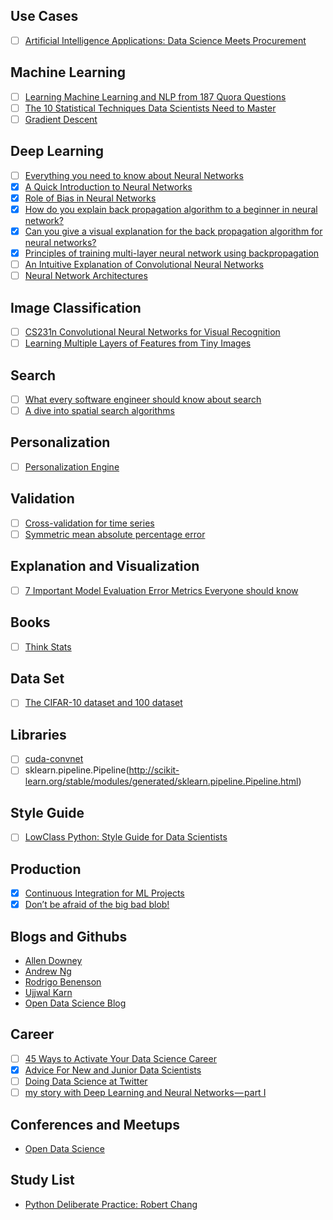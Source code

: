 ## Use Cases
- [ ] [Artificial Intelligence Applications: Data Science Meets Procurement](https://tinyurl.com/y9xxzquk)

## Machine Learning
- [ ] [Learning Machine Learning and NLP from 187 Quora Questions](https://tinyurl.com/yd5dhs3g)
- [ ] [The 10 Statistical Techniques Data Scientists Need to Master](https://towardsdatascience.com/the-10-statistical-techniques-data-scientists-need-to-master-1ef6dbd531f7)
- [ ] [Gradient Descent](https://towardsdatascience.com/gradient-descent-is-a-first-order-iterative-optimization-algorithm-wikipedia-4d2174528bfa)

## Deep Learning
- [ ] [Everything you need to know about Neural Networks](https://medium.com/@matelabs_ai/everything-you-need-to-know-about-neural-networks-8988c3ee4491)
- [x] [A Quick Introduction to Neural Networks](https://ujjwalkarn.me/2016/08/09/quick-intro-neural-networks/)
- [x] [Role of Bias in Neural Networks](https://stackoverflow.com/questions/2480650/role-of-bias-in-neural-networks)
- [x] [How do you explain back propagation algorithm to a beginner in neural network?](https://www.quora.com/How-do-you-explain-back-propagation-algorithm-to-a-beginner-in-neural-network/answer/Hemanth-Kumar-Mantri)
- [x] [Can you give a visual explanation for the back propagation algorithm for neural networks?](https://github.com/rasbt/python-machine-learning-book/blob/master/faq/visual-backpropagation.md) 
- [x] [Principles of training multi-layer neural network using backpropagation](http://home.agh.edu.pl/~vlsi/AI/backp_t_en/backprop.html)
- [ ] [An Intuitive Explanation of Convolutional Neural Networks](https://ujjwalkarn.me/2016/08/11/intuitive-explanation-convnets/)
- [ ] [Neural Network Architectures](https://towardsdatascience.com/neural-network-architectures-156e5bad51ba)
  
## Image Classification
- [ ] [CS231n Convolutional Neural Networks for Visual Recognition](http://cs231n.github.io/)
- [ ] [Learning Multiple Layers of Features from Tiny Images](http://www.cs.toronto.edu/~kriz/learning-features-2009-TR.pdf)
  
## Search
- [ ] [What every software engineer should know about search](https://tinyurl.com/y8y7xbmu)
- [ ] [A dive into spatial search algorithms](https://blog.mapbox.com/a-dive-into-spatial-search-algorithms-ebd0c5e39d2a)
  
## Personalization
- [ ] [Personalization Engine](https://medium.com/@shivama205/personalization-engine-af95c4396e34)
  
## Validation
- [ ] [Cross-validation for time series](https://robjhyndman.com/hyndsight/tscv/)
- [ ] [Symmetric mean absolute percentage error](https://en.wikipedia.org/wiki/Symmetric_mean_absolute_percentage_error)

## Explanation and Visualization
-[ ] [7 Important Model Evaluation Error Metrics Everyone should know](https://www.analyticsvidhya.com/blog/2016/02/7-important-model-evaluation-error-metrics/)
  
## Books
- [ ] [Think Stats](http://greenteapress.com/thinkstats/html/index.html) 
  
## Data Set
- [ ] [The CIFAR-10 dataset and 100 dataset](http://www.cs.toronto.edu/~kriz/cifar.html)

## Libraries
- [ ] [cuda-convnet](https://code.google.com/archive/p/cuda-convnet/)
- [ ] sklearn.pipeline.Pipeline(http://scikit-learn.org/stable/modules/generated/sklearn.pipeline.Pipeline.html) 

## Style Guide
- [ ] [LowClass Python: Style Guide for Data Scientists](http://columbia-applied-data-science.github.io/pages/lowclass-python-style-guide.html)

## Production
- [x] [Continuous Integration for ML Projects](https://medium.com/onfido-tech/continuous-integration-for-ml-projects-e11bc1a4d34f)
- [x] [Don’t be afraid of the big bad blob!](https://medium.com/onfido-tech/dont-be-afraid-of-the-big-bad-blob-3da567f7a67b)

## Blogs and Githubs
- [Allen Downey](https://github.com/AllenDowney)
- [Andrew Ng](https://medium.com/@andrewng) 
- [Rodrigo Benenson](http://rodrigob.github.io/)
- [Ujjwal Karn](https://ujjwalkarn.me/)
- [Open Data Science Blog](https://opendatascience.com/?__hstc=19222759.82373e832eb9e3e3dd2975de6d59a6bf.1510093375062.1510093375062.1510093375062.1&__hssc=19222759.3.1510093375062&__hsfp=925255337) 
  
## Career
- [ ] [45 Ways to Activate Your Data Science Career](https://tinyurl.com/yav66hr6)
- [x] [Advice For New and Junior Data Scientists](https://tinyurl.com/yajs6chb)
- [ ] [Doing Data Science at Twitter](https://tinyurl.com/nl6jtjs)
- [ ] [my story with Deep Learning and Neural Networks — part I](https://towardsdatascience.com/my-story-with-deep-learning-and-neural-networks-part-i-a751c7d148c)
 
## Conferences and Meetups
- [Open Data Science](https://odsc.com/)

## Study List
- [Python Deliberate Practice: Robert Chang](https://github.com/robert8138/python-deliberate-practice)
